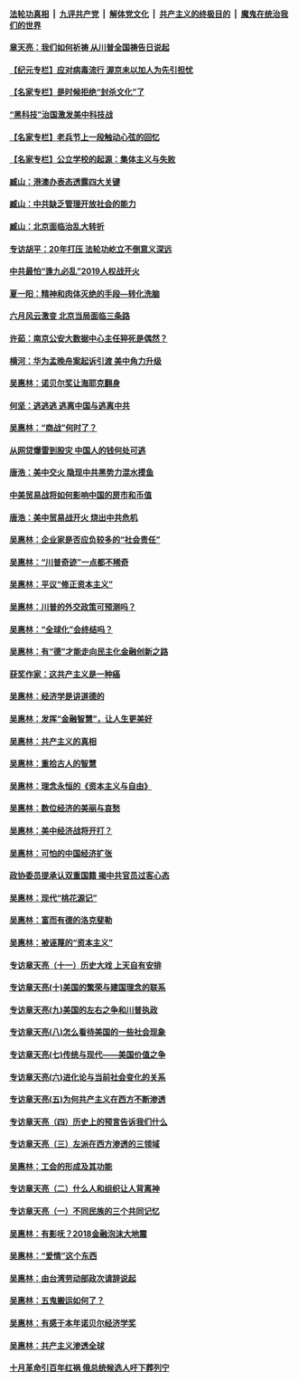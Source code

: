 ####  [法轮功真相](../../../../basic/blob/master/README.md?t=07052102) &nbsp;|&nbsp; [九评共产党](../../../../9ping.md/blob/master/README.md?t=07052102) &nbsp;|&nbsp; [解体党文化](../../../../jtdwh.md/blob/master/README.md?t=07052102)  &nbsp;|&nbsp; [共产主义的终极目的](../../../../gczydzjmd.md/blob/master/README.md?t=07052102) &nbsp;|&nbsp; [魔鬼在统治我们的世界](../../../../mgztzwmdsj.md/blob/master/README.md?t=07052102) 

#### [章天亮：我们如何祈祷 从川普全国祷告日说起](../pages/nsc423/n11944627.md?t=07052102) 

#### [【纪元专栏】应对病毒流行 渥京未以加人为先引担忧](../pages/nsc423/n11875714.md?t=07052102) 

#### [【名家专栏】是时候拒绝“封杀文化”了](../pages/nsc423/n11814093.md?t=07052102) 

#### [“黑科技”治国激发美中科技战](../pages/nsc423/n11638056.md?t=07052102) 

#### [【名家专栏】老兵节上一段触动心弦的回忆](../pages/nsc423/n11646016.md?t=07052102) 

#### [【名家专栏】公立学校的起源：集体主义与失败](../pages/nsc423/n11601833.md?t=07052102) 

#### [臧山：港澳办表态透露四大关键](../pages/nsc423/n11421628.md?t=07052102) 

#### [臧山：中共缺乏管理开放社会的能力](../pages/nsc423/n11407457.md?t=07052102) 

#### [臧山：北京面临治乱大转折](../pages/nsc423/n11406895.md?t=07052102) 

#### [专访胡平：20年打压 法轮功屹立不倒意义深远](../pages/nsc423/n11398800.md?t=07052102) 

#### [中共最怕“逢九必乱”2019人权战开火](../pages/nsc423/n11385248.md?t=07052102) 

#### [夏一阳：精神和肉体灭绝的手段—转化洗脑](../pages/nsc423/n11368250.md?t=07052102) 

#### [六月风云激变 北京当局面临三条路](../pages/nsc423/n11313668.md?t=07052102) 

#### [许茹：南京公安大数据中心主任猝死是偶然？](../pages/nsc423/n11064744.md?t=07052102) 

#### [横河：华为孟晚舟案起诉引渡 美中角力升级](../pages/nsc423/n11027230.md?t=07052102) 

#### [吴惠林：诺贝尔奖让海耶克翻身](../pages/nsc423/n10890049.md?t=07052102) 

#### [何坚：逃逃逃 逃离中国与逃离中共](../pages/nsc423/n10592891.md?t=07052102) 

#### [吴惠林：“商战”何时了？](../pages/nsc423/n10573558.md?t=07052102) 

#### [从网贷爆雷到股灾 中国人的钱何处可逃](../pages/nsc423/n10572800.md?t=07052102) 

#### [唐浩：美中交火 隐现中共黑势力混水摸鱼](../pages/nsc423/n10544040.md?t=07052102) 

#### [中美贸易战将如何影响中国的房市和币值](../pages/nsc423/n10543697.md?t=07052102) 

#### [唐浩：美中贸易战开火 烧出中共危机](../pages/nsc423/n10540126.md?t=07052102) 

#### [吴惠林：企业家是否应负较多的“社会责任”](../pages/nsc423/n10535022.md?t=07052102) 

#### [吴惠林：“川普奇迹”一点都不稀奇](../pages/nsc423/n10512808.md?t=07052102) 

#### [吴惠林：平议“修正资本主义”](../pages/nsc423/n10495724.md?t=07052102) 

#### [吴惠林：川普的外交政策可预测吗？](../pages/nsc423/n10462387.md?t=07052102) 

#### [吴惠林：“全球化”会终结吗？](../pages/nsc423/n10452838.md?t=07052102) 

#### [吴惠林：有“德”才能走向民主化金融创新之路](../pages/nsc423/n10432292.md?t=07052102) 

#### [获奖作家：这共产主义是一种癌](../pages/nsc423/n10431541.md?t=07052102) 

#### [吴惠林：经济学是讲道德的](../pages/nsc423/n10398014.md?t=07052102) 

#### [吴惠林：发挥“金融智慧”，让人生更美好](../pages/nsc423/n10375019.md?t=07052102) 

#### [吴惠林：共产主义的真相](../pages/nsc423/n10351394.md?t=07052102) 

#### [吴惠林：重拾古人的智慧](../pages/nsc423/n10337691.md?t=07052102) 

#### [吴惠林：理念永恒的《资本主义与自由》](../pages/nsc423/n10316274.md?t=07052102) 

#### [吴惠林：数位经济的美丽与哀愁](../pages/nsc423/n10292946.md?t=07052102) 

#### [吴惠林：美中经济战将开打？](../pages/nsc423/n10258825.md?t=07052102) 

#### [吴惠林：可怕的中国经济扩张](../pages/nsc423/n10219147.md?t=07052102) 

#### [政协委员提承认双重国籍 揭中共官员过客心态](../pages/nsc423/n10208809.md?t=07052102) 

#### [吴惠林：现代“桃花源记”](../pages/nsc423/n10185234.md?t=07052102) 

#### [吴惠林：富而有德的洛克斐勒](../pages/nsc423/n10142264.md?t=07052102) 

#### [吴惠林：被诬蔑的“资本主义”](../pages/nsc423/n10124816.md?t=07052102) 

#### [专访章天亮（十一）历史大戏 上天自有安排](../pages/nsc423/n10094905.md?t=07052102) 

#### [专访章天亮(十)美国的繁荣与建国理念的联系](../pages/nsc423/n10094899.md?t=07052102) 

#### [专访章天亮(九)美国的左右之争和川普执政](../pages/nsc423/n10094889.md?t=07052102) 

#### [专访章天亮(八)怎么看待美国的一些社会现象](../pages/nsc423/n10094857.md?t=07052102) 

#### [专访章天亮(七)传统与现代——美国价值之争](../pages/nsc423/n10093140.md?t=07052102) 

#### [专访章天亮(六)进化论与当前社会变化的关系](../pages/nsc423/n10092036.md?t=07052102) 

#### [专访章天亮(五)为何共产主义在西方不断渗透](../pages/nsc423/n10083620.md?t=07052102) 

#### [专访章天亮（四）历史上的预言告诉我们什么](../pages/nsc423/n10083606.md?t=07052102) 

#### [专访章天亮（三）左派在西方渗透的三领域](../pages/nsc423/n10081115.md?t=07052102) 

#### [吴惠林：工会的形成及其功能](../pages/nsc423/n10080633.md?t=07052102) 

#### [专访章天亮（二）什么人和组织让人背离神](../pages/nsc423/n10076637.md?t=07052102) 

#### [专访章天亮（一）不同民族的三个共同记忆](../pages/nsc423/n10074188.md?t=07052102) 

#### [吴惠林：有影呒？2018金融泡沫大地震](../pages/nsc423/n10040534.md?t=07052102) 

#### [吴惠林：“爱情”这个东西](../pages/nsc423/n10019423.md?t=07052102) 

#### [吴惠林：由台湾劳动部政次请辞说起](../pages/nsc423/n9979679.md?t=07052102) 

#### [吴惠林：五鬼搬运如何了？](../pages/nsc423/n9925338.md?t=07052102) 

#### [吴惠林：有感于本年诺贝尔经济学奖](../pages/nsc423/n9871883.md?t=07052102) 

#### [吴惠林：共产主义渗透全球](../pages/nsc423/n9812748.md?t=07052102) 

#### [十月革命引百年红祸 俄总统候选人吁下葬列宁](../pages/nsc423/n9810182.md?t=07052102) 

